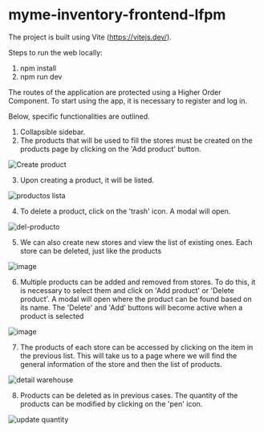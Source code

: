# myme-inventory-frontend-lfpm

The project is built using Vite (https://vitejs.dev/).

Steps to run the web locally: 
  1. npm install 
  2. npm run dev

The routes of the application are protected using a Higher Order Component. To start using the app, it is necessary to register and log in.

Below, specific functionalities are outlined.

1. Collapsible sidebar.
2. The products that will be used to fill the stores must be created on the products page by clicking on the 'Add product' button.

![Create product](https://user-images.githubusercontent.com/72669633/216874910-866bef54-8921-4206-9bac-7315b3683a4a.png)

3. Upon creating a product, it will be listed.

![productos lista](https://user-images.githubusercontent.com/72669633/216875125-44d59fc4-94dc-4922-be0b-6c8f72bdc5d8.png)

4. To delete a product, click on the 'trash' icon. A modal will open.

![del-producto](https://user-images.githubusercontent.com/72669633/216875369-5716dd7e-230c-41ca-be83-f048311448fd.png)

5. We can also create new stores and view the list of existing ones. Each store can be deleted, just like the products

![image](https://user-images.githubusercontent.com/72669633/216876381-975e666f-df11-4d57-a098-bbd038e36593.png)

6. Multiple products can be added and removed from stores. To do this, it is necessary to select them and click on 'Add product' or 'Delete product'.
A modal will open where the product can be found based on its name. The 'Delete' and 'Add' buttons will become active when a product is selected

![image](https://user-images.githubusercontent.com/72669633/216876632-3b731073-fd5b-4962-8912-ead705205eb7.png)

7. The products of each store can be accessed by clicking on the item in the previous list. This will take us to a page where we will find the general information of the store and then the list of products.

![detail warehouse](https://user-images.githubusercontent.com/72669633/216876928-253923f9-abd1-4a6a-b5a5-2777bd2186fa.png)

8. Products can be deleted as in previous cases. The quantity of the products can be modified by clicking on the 'pen' icon.

![update quantity](https://user-images.githubusercontent.com/72669633/216877208-544fd1b0-ea52-4946-98e6-89a50d8c97f8.png)
